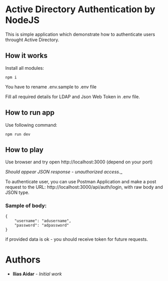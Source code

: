 # Active Directory Authentication by NodeJS

This is simple application which demonstrate how to authenticate users throught Active Directory.

## How it works

Install all modules:
```
npm i
```

You have to rename .env.sample to .env file

Fill all required details for LDAP and Json Web Token in .env file.

## How to run app

Use following command:
```
npm run dev
```

## How to play

Use browser and try open http://localhost:3000 (depend on your port)

_Should appear JSON response - unauthorized access.__

To authenticate user, you can use Postman Application and make a post request to the URL: http://localhost:3000/api/auth/login, with raw body and JSON type.

### Sample of body:
```
{
    "username": "adusername",
    "password": "adpassword"
}
```

if provided data is ok - you should receive token for future requests.

# Authors
* **Ilias Aidar** - *Initial work*




